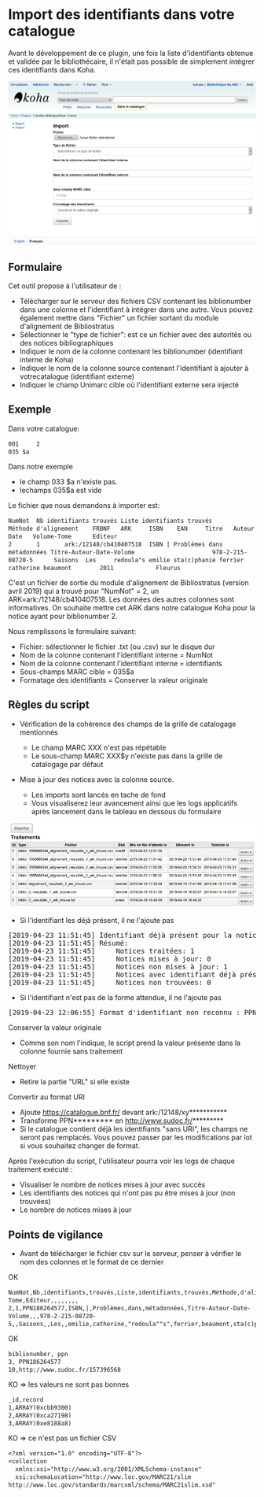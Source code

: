 # Import des identifiants dans votre catalogue

Avant le développement de ce plugin, une fois la liste d'identifiants obtenue et validée par le
bibliothécaire, il n'était pas possible de simplement intégrer ces identifiants dans
Koha.

![Plugin - outil d'import](images/koha-plugin-tb-import.png)

## Formulaire

Cet outil propose à l'utilisateur de :
* Télécharger sur le serveur des fichiers CSV contenant les
biblionumber dans une colonne et l'identifiant à intégrer dans une autre. Vous pouvez également mettre dans "Fichier" un fichier sortant du module d'alignement de Bibliostratus
* Sélectionner le "type de fichier": est ce un fichier avec des autorités ou des notices bibliographiques
* Indiquer le nom de la colonne contenant les biblionumber (identifiant interne de Koha)
* Indiquer le nom de la colonne source contenant l'identifiant à ajouter à votrecatalogue (identifiant externe)
* Indiquer le champ Unimarc cible où l'identifiant externe sera injecté

## Exemple

Dans votre catalogue:
```
001     2
035 $a
```
Dans notre exemple
* le champ 033   $a n'existe pas.
* lechamps 035$a est vide

Le fichier que nous demandons à importer est:

```
NumNot  Nb identifiants trouvés Liste identifiants trouvés      Méthode d'alignement    FRBNF   ARK     ISBN    EAN     Titre   Auteur  Date   Volume-Tome      Editeur
2       1       ark:/12148/cb410407518  ISBN | Problèmes dans métadonnées Titre-Auteur-Date-Volume                      978-2-215-08720-5      Saisons  Les     redoula"s emilie sta(c)phanie ferrier catherine beaumont        2011            Fleurus
```

C'est un fichier de sortie du module d'alignement de Bibliostratus (version avril 2019) qui a trouvé pour "NumNot" = 2, un ARK=ark:/12148/cb410407518. Les données des autres colonnes sont informatives. On souhaite mettre cet ARK dans notre catalogue Koha pour la notice ayant pour biblionumber 2.

Nous remplissons le formulaire suivant:
* Fichier: sélectionner le fichier .txt (ou .csv) sur le disque dur
* Nom de la colonne contenant l'identifiant interne = NumNot
* Nom de la colonne contenant l'identifiant interne = identifiants
* Sous-champs MARC cible = 035$a
* Formatage des identifiants = Conserver la valeur originale

## Règles du script

* Vérification de la cohérence des champs de la grille de catalogage
mentionnés
  * Le champ MARC XXX n'est pas répétable
  * Le sous-champ MARC XXX$y n'existe pas dans la grille de catalogage par défaut

* Mise à jour des notices avec la colonne source.
  * Les imports sont lancés en tache de fond
  * Vous visualiserez leur avancement ainsi que les logs applicatifs après lancement dans le tableau en dessous du formulaire

![Plugin - outil d'import - liste des traitements](images/koha-plugin-tb-import-traitements.png)

* Si l'identifiant les déjà présent, il ne l'ajoute pas
<pre>
[2019-04-23 11:51:45] Identifiant déjà présent pour la notice 2 (ligne 2)
[2019-04-23 11:51:45] Résumé:
[2019-04-23 11:51:45]     Notices traitées: 1
[2019-04-23 11:51:45]     Notices mises à jour: 0
[2019-04-23 11:51:45]     Notices non mises à jour: 1
[2019-04-23 11:51:45]     Notices avec identifiant déjà présent: 1
[2019-04-23 11:51:45]     Notices non trouvées: 0
</pre>

* Si l'identifiant n'est pas de la forme attendue, il ne l'ajoute pas
<pre>
[2019-04-23 12:06:55] Format d'identifiant non reconnu : PPN12345678
</pre>

Conserver la valeur originale
* Comme son nom l'indique, le script prend la valeur présente dans la colonne fournie sans traitement

Nettoyer
* Retire la partie "URL" si elle existe

Convertir au format URI
* Ajoute  https://catalogue.bnf.fr/ devant ark:/12148/xy***********
* Transforme  PPN*********  en http://www.sudoc.fr/*********
* Si le catalogue contient déjà les identifiants "sans URI", les champs ne seront pas remplacés. Vous pouvez passer par les modifications par lot si vous souhaitez changer de format.

Après l'exécution du script, l'utilisateur pourra voir les logs de chaque traitement exécuté :
* Visualiser le nombre de notices mises à jour avec succès
* Les identifiants des notices qui n'ont pas pu être mises à jour (non
trouvées)
* Le nombre de notices mises à jour

## Points de vigilance

* Avant de télécharger le fichier csv sur le serveur, penser à vérifier le nom des colonnes et le format de ce dernier

OK
```
NumNot,Nb,identifiants,trouvés,Liste,identifiants,trouvés,Méthode,d'alignement,FRBNF,ARK,ISBN,EAN,Titre,Auteur,Date,Volume-Tome,Editeur,,,,,,,,
2,1,PPN186264577,ISBN,|,Problèmes,dans,métadonnées,Titre-Auteur-Date-Volume,,,978-2-215-08720-5,,Saisons,,Les,,emilie,catherine,"redoula""s",ferrier,beaumont,sta(c)phanie,2011,,Fleurus
```
OK
```
biblionumber, ppn
3, PPN186264577
10,http://www.sudoc.fr/157396568
```

KO => les valeurs ne sont pas bonnes
```
_id,record
1,ARRAY(0xcbb9300)
2,ARRAY(0xca27198)
3,ARRAY(0xe8188a8)
```

KO => ce n'est pas un fichier CSV
```
<?xml version="1.0" encoding="UTF-8"?>
<collection
  xmlns:xsi="http://www.w3.org/2001/XMLSchema-instance"
  xsi:schemaLocation="http://www.loc.gov/MARC21/slim http://www.loc.gov/standards/marcxml/schema/MARC21slim.xsd"
```
